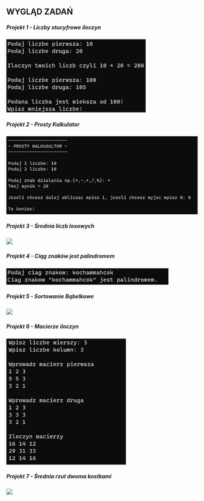 ## WYGLĄD ZADAŃ

##### Projekt 1 - Liczby stucyfrowe iloczyn
<img src="Projekt 1 - Liczby stucyfrowe iloczyn.jpg"/>

##### Projekt 2 - Prosty Kalkulator
<img src="Projekt 2 - Prosty Kalkulator.jpg"/>

##### Projekt 3 - Średnia liczb losowych
<img src="Projekt 3 - Średnia liczb losowych.jpg"/>

##### Projekt 4 - Ciąg znaków jest palindromem
<img src="Projekt 4 - Ciąg znaków jest palindromem.jpg"/>

##### Projekt 5 - Sortowanie Bąbelkowe
<img src="Projekt 5 - Sortowanie Bąbelkowe.jpg"/>

##### Projekt 6 - Macierze iloczyn
<img src="Projekt 6 - Macierze iloczyn.jpg"/>

##### Projekt 7 - Średnia rzut dwoma kostkami
<img src="Projekt 7 - Średnia rzut dwoma kostkami.jpg"/>
